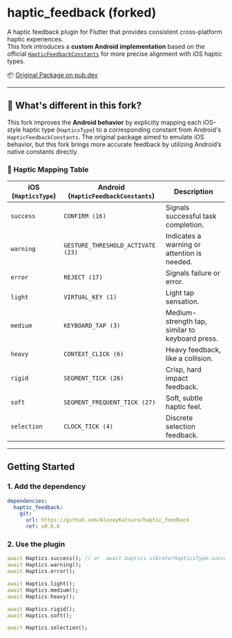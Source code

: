 # haptic_feedback (forked)

A haptic feedback plugin for Flutter that provides consistent cross-platform haptic experiences.  
This fork introduces a **custom Android implementation** based on the official [`HapticFeedbackConstants`](https://developer.android.com/reference/android/view/HapticFeedbackConstants) for more precise alignment with iOS haptic types.

📦 [Original Package on pub.dev](https://pub.dev/packages/haptic_feedback)

---

## 🚀 What's different in this fork?

This fork improves the **Android behavior** by explicitly mapping each iOS-style haptic type (`HapticsType`) to a corresponding constant from Android's `HapticFeedbackConstants`. The original package aimed to emulate iOS behavior, but this fork brings more accurate feedback by utilizing Android’s native constants directly.

### 🔁 Haptic Mapping Table

| **iOS (`HapticsType`)** | **Android (`HapticFeedbackConstants`)** | **Description** |
|-------------------------|-----------------------------------------|------------------|
| `success`               | `CONFIRM (16)`                         | Signals successful task completion. |
| `warning`               | `GESTURE_THRESHOLD_ACTIVATE (23)`      | Indicates a warning or attention is needed. |
| `error`                 | `REJECT (17)`                          | Signals failure or error. |
| `light`                 | `VIRTUAL_KEY (1)`                      | Light tap sensation. |
| `medium`                | `KEYBOARD_TAP (3)`                     | Medium-strength tap, similar to keyboard press. |
| `heavy`                 | `CONTEXT_CLICK (6)`                    | Heavy feedback, like a collision. |
| `rigid`                 | `SEGMENT_TICK (26)`                    | Crisp, hard impact feedback. |
| `soft`                  | `SEGMENT_FREQUENT_TICK (27)`           | Soft, subtle haptic feel. |
| `selection`             | `CLOCK_TICK (4)`                       | Discrete selection feedback. |

---

## Getting Started

### 1. Add the dependency

```yaml
dependencies:
  haptic_feedback:
    git:
      url: https://github.com/AlexeyKatsuro/haptic_feedback
      ref: v0.6.0
```

### 2. Use the plugin

```dart
await Haptics.success(); // or  await Haptics.vibrate(HapticsType.success)
await Haptics.warning();
await Haptics.error();

await Haptics.light();
await Haptics.medium();
await Haptics.heavy();

await Haptics.rigid();
await Haptics.soft();

await Haptics.selection();
```